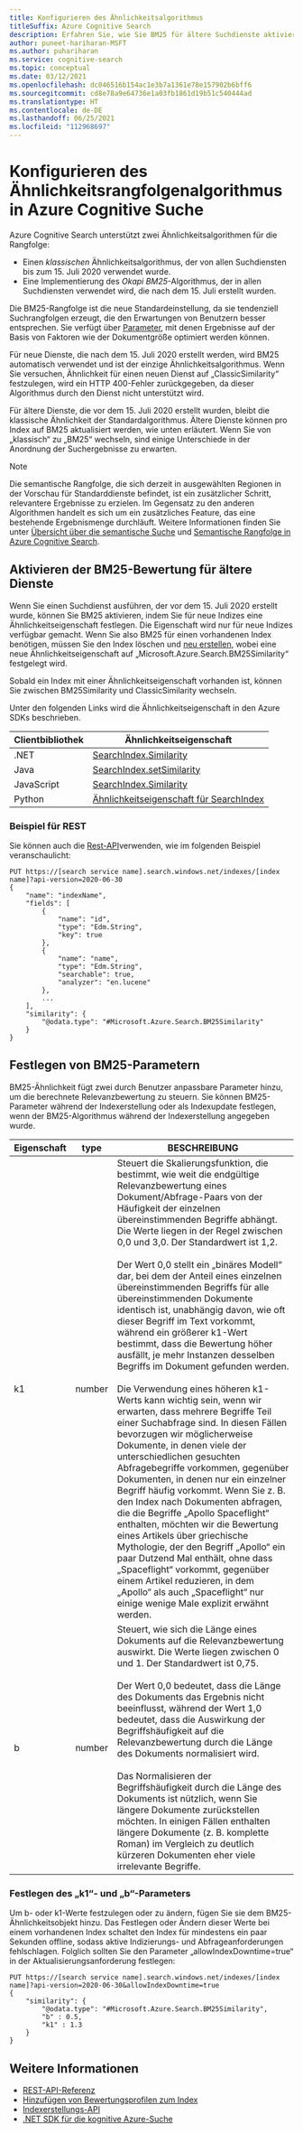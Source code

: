 ```yaml
---
title: Konfigurieren des Ähnlichkeitsalgorithmus
titleSuffix: Azure Cognitive Search
description: Erfahren Sie, wie Sie BM25 für ältere Suchdienste aktivieren und wie BM25-Parameter geändert werden können, um den Inhalt ihrer Indizes besser zu unterstützen.
author: puneet-hariharan-MSFT
ms.author: puhariharan
ms.service: cognitive-search
ms.topic: conceptual
ms.date: 03/12/2021
ms.openlocfilehash: dc046516b154ac1e3b7a1361e78e157902b6bff6
ms.sourcegitcommit: cd8e78a9e64736e1a03fb1861d19b51c540444ad
ms.translationtype: HT
ms.contentlocale: de-DE
ms.lasthandoff: 06/25/2021
ms.locfileid: "112968697"
---
```

# <a name="configure-the-similarity-ranking-algorithm-in-azure-cognitive-search"></a>Konfigurieren des Ähnlichkeitsrangfolgenalgorithmus in Azure Cognitive Suche

Azure Cognitive Search unterstützt zwei Ähnlichkeitsalgorithmen für die Rangfolge:

+ Einen *klassischen* Ähnlichkeitsalgorithmus, der von allen Suchdiensten bis zum 15. Juli 2020 verwendet wurde.
+ Eine Implementierung des *Okapi BM25*-Algorithmus, der in allen Suchdiensten verwendet wird, die nach dem 15. Juli erstellt wurden.

Die BM25-Rangfolge ist die neue Standardeinstellung, da sie tendenziell Suchrangfolgen erzeugt, die den Erwartungen von Benutzern besser entsprechen. Sie verfügt über [Parameter](#set-bm25-parameters), mit denen Ergebnisse auf der Basis von Faktoren wie der Dokumentgröße optimiert werden können. 

Für neue Dienste, die nach dem 15. Juli 2020 erstellt werden, wird BM25 automatisch verwendet und ist der einzige Ähnlichkeitsalgorithmus. Wenn Sie versuchen, Ähnlichkeit für einen neuen Dienst auf „ClassicSimilarity“ festzulegen, wird ein HTTP 400-Fehler zurückgegeben, da dieser Algorithmus durch den Dienst nicht unterstützt wird.

Für ältere Dienste, die vor dem 15. Juli 2020 erstellt wurden, bleibt die klassische Ähnlichkeit der Standardalgorithmus. Ältere Dienste können pro Index auf BM25 aktualisiert werden, wie unten erläutert. Wenn Sie von „klassisch“ zu „BM25“ wechseln, sind einige Unterschiede in der Anordnung der Suchergebnisse zu erwarten.

> [!NOTE]
> Die semantische Rangfolge, die sich derzeit in ausgewählten Regionen in der Vorschau für Standarddienste befindet, ist ein zusätzlicher Schritt, relevantere Ergebnisse zu erzielen. Im Gegensatz zu den anderen Algorithmen handelt es sich um ein zusätzliches Feature, das eine bestehende Ergebnismenge durchläuft. Weitere Informationen finden Sie unter [Übersicht über die semantische Suche](semantic-search-overview.md) und [Semantische Rangfolge in Azure Cognitive Search](semantic-ranking.md).

## <a name="enable-bm25-scoring-on-older-services"></a>Aktivieren der BM25-Bewertung für ältere Dienste

Wenn Sie einen Suchdienst ausführen, der vor dem 15. Juli 2020 erstellt wurde, können Sie BM25 aktivieren, indem Sie für neue Indizes eine Ähnlichkeitseigenschaft festlegen. Die Eigenschaft wird nur für neue Indizes verfügbar gemacht. Wenn Sie also BM25 für einen vorhandenen Index benötigen, müssen Sie den Index löschen und [neu erstellen](search-howto-reindex.md), wobei eine neue Ähnlichkeitseigenschaft auf „Microsoft.Azure.Search.BM25Similarity“ festgelegt wird.

Sobald ein Index mit einer Ähnlichkeitseigenschaft vorhanden ist, können Sie zwischen BM25Similarity und ClassicSimilarity wechseln. 

Unter den folgenden Links wird die Ähnlichkeitseigenschaft in den Azure SDKs beschrieben. 

| Clientbibliothek | Ähnlichkeitseigenschaft |
|----------------|---------------------|
| .NET  | [SearchIndex.Similarity](/dotnet/api/azure.search.documents.indexes.models.searchindex.similarity) |
| Java | [SearchIndex.setSimilarity](/java/api/com.azure.search.documents.indexes.models.searchindex.setsimilarity) |
| JavaScript | [SearchIndex.Similarity](/javascript/api/@azure/search-documents/searchindex#similarity) |
| Python | [Ähnlichkeitseigenschaft für SearchIndex](/python/api/azure-search-documents/azure.search.documents.indexes.models.searchindex) |

### <a name="rest-example"></a>Beispiel für REST

Sie können auch die [Rest-API](/rest/api/searchservice/create-index)verwenden, wie im folgenden Beispiel veranschaulicht:

```http
PUT https://[search service name].search.windows.net/indexes/[index name]?api-version=2020-06-30
{
    "name": "indexName",
    "fields": [
        {
            "name": "id",
            "type": "Edm.String",
            "key": true
        },
        {
            "name": "name",
            "type": "Edm.String",
            "searchable": true,
            "analyzer": "en.lucene"
        },
        ...
    ],
    "similarity": {
        "@odata.type": "#Microsoft.Azure.Search.BM25Similarity"
    }
}
```

## <a name="set-bm25-parameters"></a>Festlegen von BM25-Parametern

BM25-Ähnlichkeit fügt zwei durch Benutzer anpassbare Parameter hinzu, um die berechnete Relevanzbewertung zu steuern. Sie können BM25-Parameter während der Indexerstellung oder als Indexupdate festlegen, wenn der BM25-Algorithmus während der Indexerstellung angegeben wurde.

| Eigenschaft | type | BESCHREIBUNG |
|----------|------|-------------|
| k1 | number | Steuert die Skalierungsfunktion, die bestimmt, wie weit die endgültige Relevanzbewertung eines Dokument/Abfrage-Paars von der Häufigkeit der einzelnen übereinstimmenden Begriffe abhängt. Die Werte liegen in der Regel zwischen 0,0 und 3,0. Der Standardwert ist 1,2. </br></br>Der Wert 0,0 stellt ein „binäres Modell“ dar, bei dem der Anteil eines einzelnen übereinstimmenden Begriffs für alle übereinstimmenden Dokumente identisch ist, unabhängig davon, wie oft dieser Begriff im Text vorkommt, während ein größerer k1-Wert bestimmt, dass die Bewertung höher ausfällt, je mehr Instanzen desselben Begriffs im Dokument gefunden werden. </br></br>Die Verwendung eines höheren k1-Werts kann wichtig sein, wenn wir erwarten, dass mehrere Begriffe Teil einer Suchabfrage sind. In diesen Fällen bevorzugen wir möglicherweise Dokumente, in denen viele der unterschiedlichen gesuchten Abfragebegriffe vorkommen, gegenüber Dokumenten, in denen nur ein einzelner Begriff häufig vorkommt. Wenn Sie z. B. den Index nach Dokumenten abfragen, die die Begriffe „Apollo Spaceflight“ enthalten, möchten wir die Bewertung eines Artikels über griechische Mythologie, der den Begriff „Apollo“ ein paar Dutzend Mal enthält, ohne dass „Spaceflight“ vorkommt, gegenüber einem Artikel reduzieren, in dem „Apollo“ als auch „Spaceflight“ nur einige wenige Male explizit erwähnt werden. |
| b | number | Steuert, wie sich die Länge eines Dokuments auf die Relevanzbewertung auswirkt. Die Werte liegen zwischen 0 und 1. Der Standardwert ist 0,75. </br></br>Der Wert 0,0 bedeutet, dass die Länge des Dokuments das Ergebnis nicht beeinflusst, während der Wert 1,0 bedeutet, dass die Auswirkung der Begriffshäufigkeit auf die Relevanzbewertung durch die Länge des Dokuments normalisiert wird. </br></br>Das Normalisieren der Begriffshäufigkeit durch die Länge des Dokuments ist nützlich, wenn Sie längere Dokumente zurückstellen möchten. In einigen Fällen enthalten längere Dokumente (z. B. komplette Roman) im Vergleich zu deutlich kürzeren Dokumenten eher viele irrelevante Begriffe. |

### <a name="setting-k1-and-b-parameters"></a>Festlegen des „k1“- und „b“-Parameters

Um b- oder k1-Werte festzulegen oder zu ändern, fügen Sie sie dem BM25-Ähnlichkeitsobjekt hinzu. Das Festlegen oder Ändern dieser Werte bei einem vorhandenen Index schaltet den Index für mindestens ein paar Sekunden offline, sodass aktive Indizierungs- und Abfrageanforderungen fehlschlagen. Folglich sollten Sie den Parameter „allowIndexDowntime=true“ in der Aktualisierungsanforderung festlegen:

```http
PUT https://[search service name].search.windows.net/indexes/[index name]?api-version=2020-06-30&allowIndexDowntime=true
{
    "similarity": {
        "@odata.type": "#Microsoft.Azure.Search.BM25Similarity",
        "b" : 0.5,
        "k1" : 1.3
    }
}
```

## <a name="see-also"></a>Weitere Informationen  

+ [REST-API-Referenz](/rest/api/searchservice/)
+ [Hinzufügen von Bewertungsprofilen zum Index](index-add-scoring-profiles.md)
+ [Indexerstellungs-API](/rest/api/searchservice/create-index)
+ [.NET SDK für die kognitive Azure-Suche](/dotnet/api/overview/azure/search)